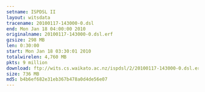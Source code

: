 ```yaml
---
setname: ISPDSL II
layout: witsdata
tracename: 20100117-143000-0.dsl
end: Mon Jan 18 04:00:00 2010
originalname: 20100117-143000-0.dsl.erf
gzsize: 298 MB
len: 0:30:00
start: Mon Jan 18 03:30:01 2010
totalwirelen: 4,760 MB
pkts: 9 million
download: ftp://wits.cs.waikato.ac.nz/ispdsl/2/20100117-143000-0.dsl.erf.gz
size: 736 MB
md5: b4b6ef682e31eb367b478a0d4de56e07
---
```

